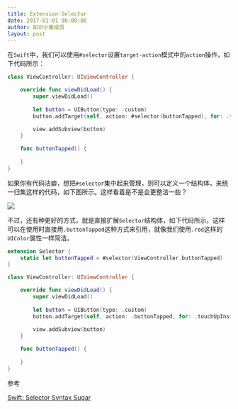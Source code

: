 ```yaml
---
title: Extension-Selector
date: 2017-01-01 00:00:00
author: 知识小集成员
layout: post
---
```



在`Swift`中，我们可以使用`#selector`设置`target-action`模式中的`action`操作，如下代码所示：

```swift
class ViewController: UIViewController {

    override func viewDidLoad() {
        super.viewDidLoad()
        
        let button = UIButton(type: .custom)
        button.addTarget(self, action: #selector(buttonTapped), for: .touchUpInside)
        
        view.addSubview(button)
    }

    func buttonTapped() {
        
    }
}
```

如果你有代码洁癖，想把`#selector`集中起来管理，则可以定义一个结构体，来统一归集这样的代码，如下图所示。这样看着是不是会更整洁一些？

![](https://github.com/southpeak/iOS-tech-set/blob/master/images/2017/01/21-1-1.png?raw=true)

不过，还有种更好的方式，就是直接扩展`Selector`结构体，如下代码所示，这样可以在使用时直接用`.buttonTapped`这种方式来引用，就像我们使用`.red`这样的`UIColor`属性一样简洁。

```swift
extension Selector {
    static let buttonTapped = #selector(ViewController.buttonTapped)
}

class ViewController: UIViewController {

    override func viewDidLoad() {
        super.viewDidLoad()
        
        let button = UIButton(type: .custom)
        button.addTarget(self, action: .buttonTapped, for: .touchUpInside)
        
        view.addSubview(button)
    }

    func buttonTapped() {
        
    }
}
```

参考

[Swift: Selector Syntax Sugar](https://medium.com/swift-programming/swift-selector-syntax-sugar-81c8a8b10df3#.md6860mmq)

